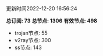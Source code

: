 更新时间2022-12-20 16:56:24

**总订阅: 73**
**总节点: 1306**
**有效节点: 498**
- trojan节点: 55
- v2ray节点: 300
- ss节点: 143
